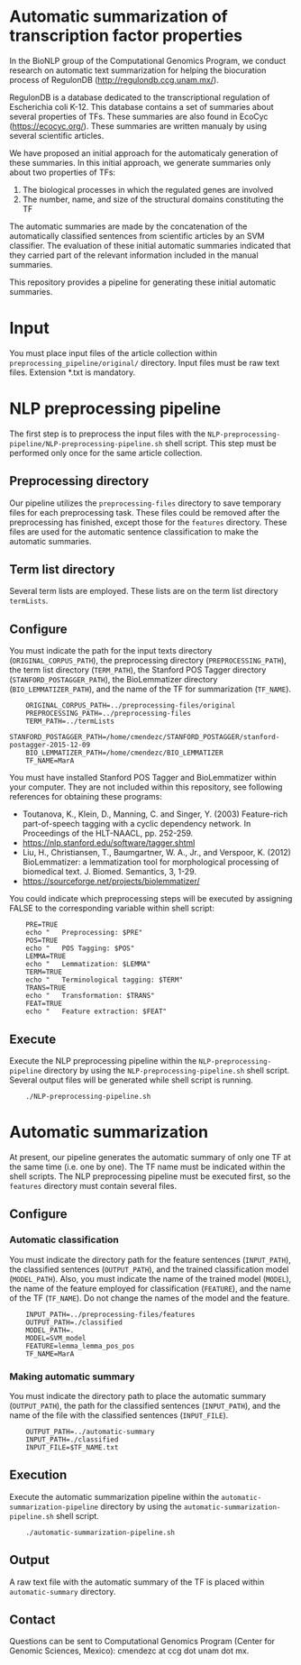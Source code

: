 # Automatic summarization of transcription factor properties

In the BioNLP group of the Computational Genomics Program, we conduct research on automatic text summarization for helping the biocuration process of RegulonDB (http://regulondb.ccg.unam.mx/).

RegulonDB is a database dedicated to the transcriptional regulation of Escherichia coli K-12. This database contains a set of summaries about several properties of TFs. These summaries are also found in EcoCyc (https://ecocyc.org/). These summaries are written manualy by using several scientific articles.

We have proposed an initial approach for the automaticaly generation of these summaries. In this initial approach, we generate summaries only about two properties of TFs:
1.	The biological processes in which the regulated genes are involved
2.	The number, name, and size of the structural domains constituting the TF

The automatic summaries are made by the concatenation of the automatically classified sentences from scientific articles by an SVM classifier. The evaluation of these initial automatic summaries indicated that they carried part of the relevant information included in the manual summaries.
 
This repository provides a pipeline for generating these initial automatic summaries.

# Input
You must place input files of the article collection within `preprocessing_pipeline/original/` directory. Input files must be raw text files. Extension *.txt is mandatory.

# NLP preprocessing pipeline
The first step is to preprocess the input files with the `NLP-preprocessing-pipeline/NLP-preprocessing-pipeline.sh` shell script. This step must be performed only once for the same article collection.

## Preprocessing directory
Our pipeline utilizes the `preprocessing-files` directory to save temporary files for each preprocessing task. These files could be removed after the preprocessing has finished, except those for the `features` directory. These files are used for the automatic sentence classification to make the automatic summaries.

## Term list directory
Several term lists are employed. These lists are on the term list directory `termLists`.

## Configure
You must indicate the path for the input texts directory (`ORIGINAL_CORPUS_PATH`), the preprocessing directory (`PREPROCESSING_PATH`), the term list directory (`TERM_PATH`), the Stanford POS Tagger directory (`STANFORD_POSTAGGER_PATH`), the BioLemmatizer directory (`BIO_LEMMATIZER_PATH`), and the name of the TF for summarization (`TF_NAME`). 
```shell
    ORIGINAL_CORPUS_PATH=../preprocessing-files/original
    PREPROCESSING_PATH=../preprocessing-files
    TERM_PATH=../termLists
    STANFORD_POSTAGGER_PATH=/home/cmendezc/STANFORD_POSTAGGER/stanford-postagger-2015-12-09
    BIO_LEMMATIZER_PATH=/home/cmendezc/BIO_LEMMATIZER
    TF_NAME=MarA
```

You must have installed Stanford POS Tagger and BioLemmatizer within your computer. They are not included within this repository, see following references for obtaining these programs:
- Toutanova, K., Klein, D., Manning, C. and Singer, Y. (2003) Feature-rich part-of-speech tagging with a cyclic dependency network. In Proceedings of the HLT-NAACL, pp. 252-259.
- https://nlp.stanford.edu/software/tagger.shtml
- Liu, H., Christiansen, T., Baumgartner, W. A., Jr., and Verspoor, K. (2012) BioLemmatizer: a lemmatization tool for morphological processing of biomedical text. J. Biomed. Semantics, 3, 1-29.
- https://sourceforge.net/projects/biolemmatizer/

You could indicate which preprocessing steps will be executed by assigning FALSE to the corresponding variable within shell script:
```shell
    PRE=TRUE
    echo "   Preprocessing: $PRE"
    POS=TRUE
    echo "   POS Tagging: $POS"
    LEMMA=TRUE
    echo "   Lemmatization: $LEMMA"
    TERM=TRUE
    echo "   Terminological tagging: $TERM"
    TRANS=TRUE
    echo "   Transformation: $TRANS"
    FEAT=TRUE
    echo "   Feature extraction: $FEAT"
```

## Execute
Execute the NLP preprocessing pipeline within the `NLP-preprocessing-pipeline` directory by using the `NLP-preprocessing-pipeline.sh` shell script. Several output files will be generated while shell script is running.
```shell
    ./NLP-preprocessing-pipeline.sh
```

# Automatic summarization
At present, our pipeline generates the automatic summary of only one TF at the same time (i.e. one by one). The TF name must be indicated within the shell scripts. The NLP preprocessing pipeline must be executed first, so the `features` directory must contain several files.

## Configure

### Automatic classification
You must indicate the directory path for the feature sentences (`INPUT_PATH`), the classified sentences (`OUTPUT_PATH`), and the trained classification model (`MODEL_PATH`). Also, you must indicate the name of the trained model (`MODEL`), the name of the feature employed for classification (`FEATURE`), and the name of the TF (`TF_NAME`). Do not change the names of the model and the feature.
```shell
    INPUT_PATH=../preprocessing-files/features
    OUTPUT_PATH=./classified
    MODEL_PATH=.
    MODEL=SVM_model
    FEATURE=lemma_lemma_pos_pos
    TF_NAME=MarA
```

### Making automatic summary
You must indicate the directory path to place the automatic summary (`OUTPUT_PATH`), the path for the classified sentences (`INPUT_PATH`), and the name of the file with the classified sentences (`INPUT_FILE`).
```shell
    OUTPUT_PATH=../automatic-summary
    INPUT_PATH=./classified
    INPUT_FILE=$TF_NAME.txt
```

## Execution
Execute the automatic summarization pipeline within the `automatic-summarization-pipeline` directory by using the `automatic-summarization-pipeline.sh` shell script.
```shell
    ./automatic-summarization-pipeline.sh
```

## Output
A raw text file with the automatic summary of the TF is placed within `automatic-summary` directory.

## Contact
Questions can be sent to Computational Genomics Program (Center for Genomic Sciences, Mexico): cmendezc at ccg dot unam dot mx.

